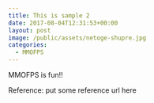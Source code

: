 ```yaml
---
title: This is sample 2
date: 2017-08-04T12:31:53+00:00
layout: post
image: /public/assets/netoge-shupre.jpg
categories:
  - MMOFPS
---
```


MMOFPS is fun!!

<p class="reference">Reference: put some reference url here</p>